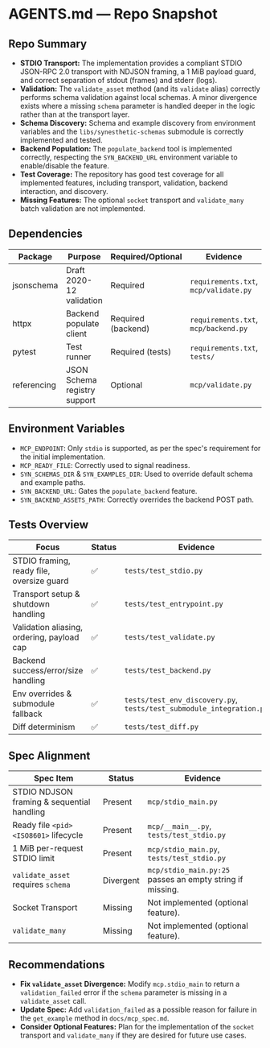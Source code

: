 # AGENTS.md — Repo Snapshot

## Repo Summary
- **STDIO Transport:** The implementation provides a compliant STDIO JSON-RPC 2.0 transport with NDJSON framing, a 1 MiB payload guard, and correct separation of stdout (frames) and stderr (logs).
- **Validation:** The `validate_asset` method (and its `validate` alias) correctly performs schema validation against local schemas. A minor divergence exists where a missing `schema` parameter is handled deeper in the logic rather than at the transport layer.
- **Schema Discovery:** Schema and example discovery from environment variables and the `libs/synesthetic-schemas` submodule is correctly implemented and tested.
- **Backend Population:** The `populate_backend` tool is implemented correctly, respecting the `SYN_BACKEND_URL` environment variable to enable/disable the feature.
- **Test Coverage:** The repository has good test coverage for all implemented features, including transport, validation, backend interaction, and discovery.
- **Missing Features:** The optional `socket` transport and `validate_many` batch validation are not implemented.

## Dependencies
| Package | Purpose | Required/Optional | Evidence |
| - | - | - | - |
| jsonschema | Draft 2020-12 validation | Required | `requirements.txt`, `mcp/validate.py` |
| httpx | Backend populate client | Required (backend) | `requirements.txt`, `mcp/backend.py` |
| pytest | Test runner | Required (tests) | `requirements.txt`, `tests/` |
| referencing | JSON Schema registry support | Optional | `mcp/validate.py` |

## Environment Variables
- `MCP_ENDPOINT`: Only `stdio` is supported, as per the spec's requirement for the initial implementation.
- `MCP_READY_FILE`: Correctly used to signal readiness.
- `SYN_SCHEMAS_DIR` & `SYN_EXAMPLES_DIR`: Used to override default schema and example paths.
- `SYN_BACKEND_URL`: Gates the `populate_backend` feature.
- `SYN_BACKEND_ASSETS_PATH`: Correctly overrides the backend POST path.

## Tests Overview
| Focus | Status | Evidence |
| - | - | - |
| STDIO framing, ready file, oversize guard | ✅ | `tests/test_stdio.py` |
| Transport setup & shutdown handling | ✅ | `tests/test_entrypoint.py` |
| Validation aliasing, ordering, payload cap | ✅ | `tests/test_validate.py` |
| Backend success/error/size handling | ✅ | `tests/test_backend.py` |
| Env overrides & submodule fallback | ✅ | `tests/test_env_discovery.py`, `tests/test_submodule_integration.py` |
| Diff determinism | ✅ | `tests/test_diff.py` |

## Spec Alignment
| Spec Item | Status | Evidence |
| - | - | - |
| STDIO NDJSON framing & sequential handling | Present | `mcp/stdio_main.py` |
| Ready file `<pid> <ISO8601>` lifecycle | Present | `mcp/__main__.py`, `tests/test_stdio.py` |
| 1 MiB per-request STDIO limit | Present | `mcp/stdio_main.py`, `tests/test_stdio.py` |
| `validate_asset` requires `schema` | Divergent | `mcp/stdio_main.py:25` passes an empty string if missing. |
| Socket Transport | Missing | Not implemented (optional feature). |
| `validate_many` | Missing | Not implemented (optional feature). |

## Recommendations
- **Fix `validate_asset` Divergence:** Modify `mcp.stdio_main` to return a `validation_failed` error if the `schema` parameter is missing in a `validate_asset` call.
- **Update Spec:** Add `validation_failed` as a possible reason for failure in the `get_example` method in `docs/mcp_spec.md`.
- **Consider Optional Features:** Plan for the implementation of the `socket` transport and `validate_many` if they are desired for future use cases.

